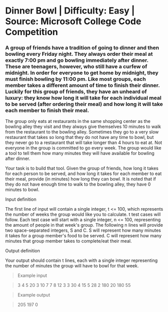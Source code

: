 # Dinner Bowl | Difficulty: Easy  |  Source: Microsoft College Code Competition

### A group of friends have a tradition of going to dinner and then bowling every Friday night. They always order their meal at exactly 7:00 pm and go bowling immediately after dinner. These are teenagers, however, who still have a curfew of midnight. In order for everyone to get home by midnight, they must finish bowling by 11:00 pm. Like most groups, each member takes a different amount of time to finish their dinner. Luckily for this group of friends, they have an unheard of luxury: they know how long it will take for each individual meal to be served (after ordering their meal) and how long it will take each member to finish their meal.

The group only eats at restaurants in the same shopping center as the bowling alley they visit and they always give themselves 10 minutes to walk from the restaurant to the bowling alley. Sometimes they go to a very slow restaurant that takes so long that they do not have any time to bowl, but they never go to a restaurant that will take longer than 4 hours to eat at. Not everyone in the group is committed to go every week. The group would like a tool to tell them how many minutes they will have available for bowling after dinner.

Your task is to build that tool. Given the group of friends, how long it takes for each person to be served, and how long it takes for each member to eat their meal, provide (in minutes) how long they can bowl. It is noted that if they do not have enough time to walk to the bowling alley, they have 0 minutes to bowl.

Input definition

The first line of input will contain a single integer, t <= 100, which represents the number of weeks the group would like you to calculate. t test cases will follow. Each test case will start with a single integer, n <= 100, representing the amount of people in that week's group. The following n lines will provide two space-separated integers, S and C. S will represent how many minutes it takes for a group member's food to be served. C will represent how many minutes that group member takes to complete/eat their meal.

Output definition

Your output should contain t lines, each with a single integer representing the number of minutes the group will have to bowl for that week.

> Example input

> 3
> 4
> 5 20
> 3 10
> 7 7
> 8 12
> 3
> 3 30
> 4 15
> 5 28
> 2
> 180 20
> 180 55

> Example output

> 205
> 197
> 0
